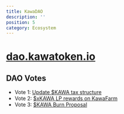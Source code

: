 ```yaml
---
title: KawaDAO
description: ''
position: 5
category: Ecosystem
---
```


# [dao.kawatoken.io](dao.kawatoken.io)

## DAO Votes

- Vote 1: [Update $KAWA tax structure](https://twitter.com/kawakami_inu)
- Vote 2: [$xKAWA LP rewards on KawaFarm](https://www.reddit.com/r/kawatoken)
- Vote 3: [$KAWA Burn Proposal](https://discord.gg/kawakami)
